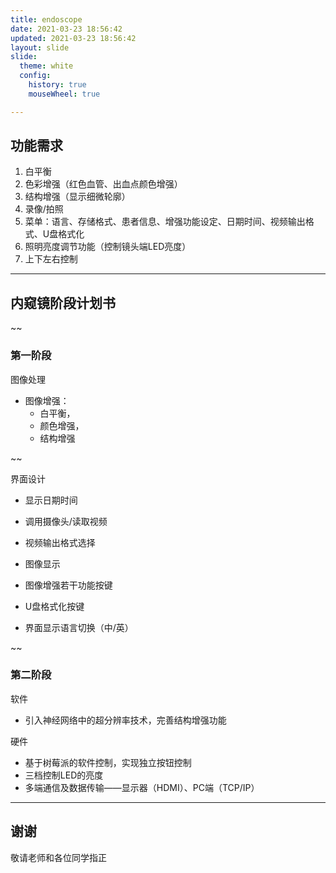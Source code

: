 ```yaml
---
title: endoscope
date: 2021-03-23 18:56:42
updated: 2021-03-23 18:56:42
layout: slide
slide:
  theme: white
  config:
    history: true
    mouseWheel: true

---
```


## 功能需求

1. 白平衡
2. 色彩增强（红色血管、出血点颜色增强）
3. 结构增强（显示细微轮廓）
4. 录像/拍照
5. 菜单：语言、存储格式、患者信息、增强功能设定、日期时间、视频输出格式、U盘格式化
6. 照明亮度调节功能（控制镜头端LED亮度）
7. 上下左右控制

---

## 内窥镜阶段计划书
<i class="ri-file-word-line"></i>

~~

### 第一阶段

图像处理

- 图像增强：
  - 白平衡，
  - 颜色增强，
  - 结构增强

~~

界面设计

- 显示日期时间

- 调用摄像头/读取视频
- 视频输出格式选择
- 图像显示
- 图像增强若干功能按键
- U盘格式化按键
- 界面显示语言切换（中/英）

~~

### 第二阶段

软件

- 引入神经网络中的超分辨率技术，完善结构增强功能

硬件

- 基于树莓派的软件控制，实现独立按钮控制
- 三档控制LED的亮度
- 多端通信及数据传输——显示器（HDMI）、PC端（TCP/IP）

---

## 谢谢

<i class="ri-emotion-line"></i>

敬请老师和各位同学指正